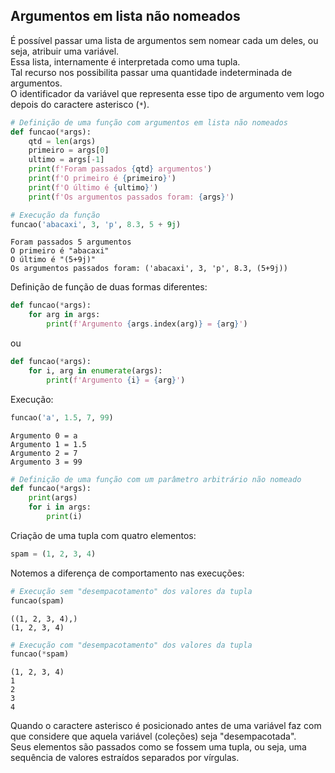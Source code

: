 ## Argumentos em lista não nomeados

É possível passar uma lista de argumentos sem nomear cada um deles, ou seja,
atribuir uma variável.  
Essa lista, internamente é interpretada como uma tupla.  
Tal recurso nos possibilita passar uma quantidade indeterminada de
argumentos.  
O identificador da variável que representa esse tipo de argumento vem logo
depois do caractere asterisco (`*`).

```python
# Definição de uma função com argumentos em lista não nomeados
def funcao(*args): 
    qtd = len(args) 
    primeiro = args[0] 
    ultimo = args[-1] 
    print(f'Foram passados {qtd} argumentos') 
    print(f'O primeiro é {primeiro}') 
    print(f'O último é {ultimo}') 
    print(f'Os argumentos passados foram: {args}')

# Execução da função
funcao('abacaxi', 3, 'p', 8.3, 5 + 9j)
```
```
Foram passados 5 argumentos
O primeiro é "abacaxi"
O último é "(5+9j)"
Os argumentos passados foram: ('abacaxi', 3, 'p', 8.3, (5+9j))
```

Definição de função de duas formas diferentes:

```python
def funcao(*args):
    for arg in args:
        print(f'Argumento {args.index(arg)} = {arg}')
```

ou

```python
def funcao(*args):
    for i, arg in enumerate(args):
        print(f'Argumento {i} = {arg}')
```

Execução:

```python
funcao('a', 1.5, 7, 99)
```

```
Argumento 0 = a
Argumento 1 = 1.5
Argumento 2 = 7
Argumento 3 = 99
```

```python
# Definição de uma função com um parâmetro arbitrário não nomeado
def funcao(*args):
    print(args)
    for i in args:
        print(i)
```

Criação de uma tupla com quatro elementos:

```python
spam = (1, 2, 3, 4)
```

Notemos a diferença de comportamento nas execuções:

```python
# Execução sem "desempacotamento" dos valores da tupla
funcao(spam)
```

```
((1, 2, 3, 4),)
(1, 2, 3, 4)
```

```python
# Execução com "desempacotamento" dos valores da tupla
funcao(*spam)
```

```
(1, 2, 3, 4)
1
2
3
4
```

Quando o caractere asterisco é posicionado antes de uma variável faz com que
considere que aquela variável (coleções) seja "desempacotada".  
Seus elementos são passados como se fossem uma tupla, ou seja, uma sequência
de valores estraídos separados por vírgulas.

